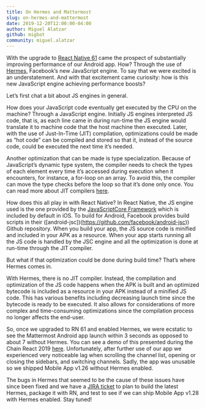 ```yaml
---
title: On Hermes and Mattermost
slug: on-hermes-and-mattermost
date: 2019-12-20T12:00:00-04:00
author: Miguel Alatzar
github: migbot
community: miguel.alatzar
---
```


With the upgrade to [React Native 61](https://facebook.github.io/react-native/blog/2019/09/18/version-0.61) came the prospect of substantially improving performance of our Android app. How? Through the use of [Hermes](https://github.com/facebook/hermes), Facebook’s new JavaScript engine. To say that we were excited is an understatement. And with that excitement came curiosity: how is this new JavaScript engine achieving performance boosts? 

Let’s first chat a bit about JS engines in general. 

How does your JavaScript code eventually get executed by the CPU on the machine? Through a JavaScript engine. Initially JS engines interpreted JS code, that is, as each line came in during run-time the JS engine would translate it to machine code that the host machine then executed. Later, with the use of Just-In-Time (JIT) compilation, optimizations could be made as “hot code” can be compiled and stored so that it, instead of the source code, could be executed the next time it’s needed. 

Another optimization that can be made is type specialization. Because of JavaScript’s dynamic type system, the compiler needs to check the types of each element every time it’s accessed during execution when it encounters, for instance, a for-loop on an array. To avoid this, the compiler can move the type checks before the loop so that it’s done only once. You can read more about JIT compilers [here](https://hacks.mozilla.org/2017/02/a-crash-course-in-just-in-time-jit-compilers/).

How does this all play in with React Native? In React Native, the JS engine used is the one provided by the [JavaScriptCore Framework](https://developer.apple.com/documentation/javascriptcore) which is included by default in iOS. To build for Android, Facebook provides build scripts in their ([android-jsc])(https://github.com/facebook/android-jsc)) Github repository. When you build your app, the JS source code is minified and included in your APK as a resource. When your app starts running all the JS code is handled by the JSC engine and all the optimization is done at run-time through the JIT compiler. 

But what if that optimization could be done during build time? That’s where Hermes comes in. 

With Hermes, there is no JIT compiler. Instead, the compilation and optimization of the JS code happens when the APK is built and an optimized bytecode is included as a resource in your APK instead of a minified JS code. This has various benefits including decreasing launch time since the bytecode is ready to be executed. It also allows for considerations of more complex and time-consuming optimizations since the compilation process no longer affects the end-user.

So, once we upgraded to RN 61 and enabled Hermes, we were ecstatic to see the Mattermost Android app launch within 3 seconds as opposed to about 7 without Hermes. You can see a demo of this presented during the Chain React 2019 [here](https://www.youtube.com/watch?v=zEjqDWqeDdg&feature=youtu.be&t=156). Unfortunately, after further use of our app we experienced very noticeable lag when scrolling the channel list, opening or closing the sidebars, and switching channels. Sadly, the app was unusable so we shipped Mobile App v1.26 without Hermes enabled.

The bugs in Hermes that seemed to be the cause of these issues have since been fixed and we have a [JIRA ticket](https://mattermost.atlassian.net/browse/MM-21184) to plan to build the latest Hermes, package it with RN, and test to see if we can ship Mobile App v1.28 with Hermes enabled. Stay tuned!
